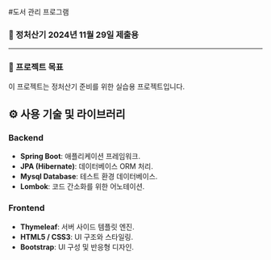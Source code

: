 #도서 관리 프로그램

### **📅 정처산기 2024년 11월 29일 제출용**
---

### 📑 프로젝트 목표
이 프로젝트는 정처산기 준비를 위한 실습용 프로젝트입니다.

## ⚙️ 사용 기술 및 라이브러리

### **Backend**
- **Spring Boot**: 애플리케이션 프레임워크.
- **JPA (Hibernate)**: 데이터베이스 ORM 처리.
- **Mysql Database**: 테스트 환경 데이터베이스.
- **Lombok**: 코드 간소화를 위한 어노테이션.

### **Frontend**
- **Thymeleaf**: 서버 사이드 템플릿 엔진.
- **HTML5 / CSS3**: UI 구조와 스타일링.
- **Bootstrap**: UI 구성 및 반응형 디자인.
